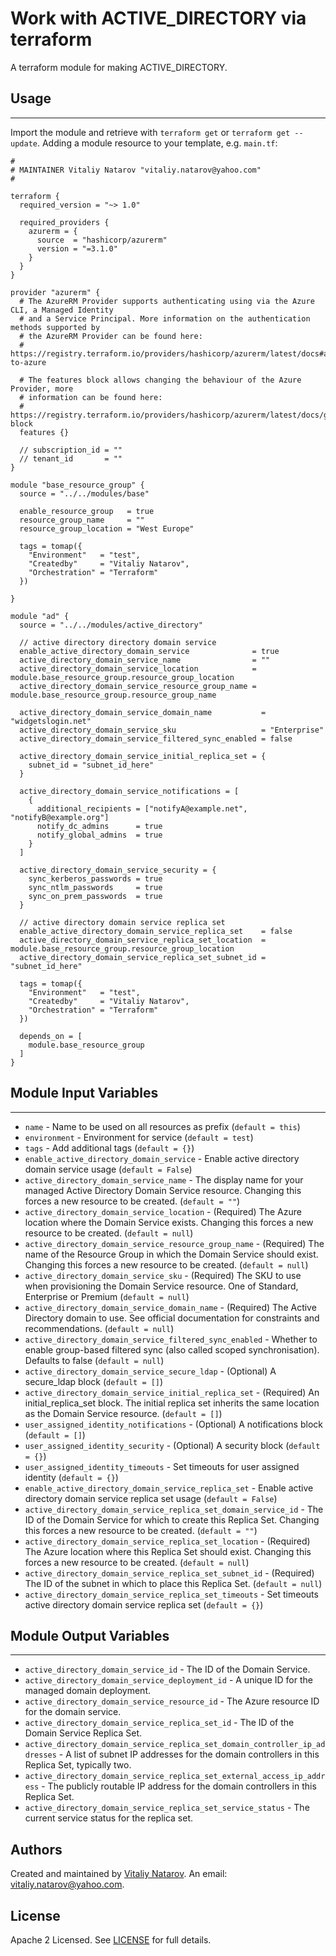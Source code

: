 # Work with ACTIVE_DIRECTORY via terraform

A terraform module for making ACTIVE_DIRECTORY.


## Usage
----------------------
Import the module and retrieve with ```terraform get``` or ```terraform get --update```. Adding a module resource to your template, e.g. `main.tf`:

```
#
# MAINTAINER Vitaliy Natarov "vitaliy.natarov@yahoo.com"
#

terraform {
  required_version = "~> 1.0"

  required_providers {
    azurerm = {
      source  = "hashicorp/azurerm"
      version = "=3.1.0"
    }
  }
}

provider "azurerm" {
  # The AzureRM Provider supports authenticating using via the Azure CLI, a Managed Identity
  # and a Service Principal. More information on the authentication methods supported by
  # the AzureRM Provider can be found here:
  # https://registry.terraform.io/providers/hashicorp/azurerm/latest/docs#authenticating-to-azure

  # The features block allows changing the behaviour of the Azure Provider, more
  # information can be found here:
  # https://registry.terraform.io/providers/hashicorp/azurerm/latest/docs/guides/features-block
  features {}

  // subscription_id = ""
  // tenant_id       = ""
}

module "base_resource_group" {
  source = "../../modules/base"

  enable_resource_group   = true
  resource_group_name     = ""
  resource_group_location = "West Europe"

  tags = tomap({
    "Environment"   = "test",
    "Createdby"     = "Vitaliy Natarov",
    "Orchestration" = "Terraform"
  })

}

module "ad" {
  source = "../../modules/active_directory"

  // active directory directory domain service
  enable_active_directory_domain_service              = true
  active_directory_domain_service_name                = ""
  active_directory_domain_service_location            = module.base_resource_group.resource_group_location
  active_directory_domain_service_resource_group_name = module.base_resource_group.resource_group_name

  active_directory_domain_service_domain_name           = "widgetslogin.net"
  active_directory_domain_service_sku                   = "Enterprise"
  active_directory_domain_service_filtered_sync_enabled = false

  active_directory_domain_service_initial_replica_set = {
    subnet_id = "subnet_id_here"
  }

  active_directory_domain_service_notifications = [
    {
      additional_recipients = ["notifyA@example.net", "notifyB@example.org"]
      notify_dc_admins      = true
      notify_global_admins  = true
    }
  ]

  active_directory_domain_service_security = {
    sync_kerberos_passwords = true
    sync_ntlm_passwords     = true
    sync_on_prem_passwords  = true
  }

  // active directory domain service replica set
  enable_active_directory_domain_service_replica_set    = false
  active_directory_domain_service_replica_set_location  = module.base_resource_group.resource_group_location
  active_directory_domain_service_replica_set_subnet_id = "subnet_id_here"

  tags = tomap({
    "Environment"   = "test",
    "Createdby"     = "Vitaliy Natarov",
    "Orchestration" = "Terraform"
  })

  depends_on = [
    module.base_resource_group
  ]
}
```

## Module Input Variables
----------------------
- `name` - Name to be used on all resources as prefix (`default = this`)
- `environment` - Environment for service (`default = test`)
- `tags` - Add additional tags (`default = {}`)
- `enable_active_directory_domain_service` - Enable active directory domain service usage (`default = False`)
- `active_directory_domain_service_name` - The display name for your managed Active Directory Domain Service resource. Changing this forces a new resource to be created. (`default = ""`)
- `active_directory_domain_service_location` - (Required) The Azure location where the Domain Service exists. Changing this forces a new resource to be created. (`default = null`)
- `active_directory_domain_service_resource_group_name` - (Required) The name of the Resource Group in which the Domain Service should exist. Changing this forces a new resource to be created. (`default = null`)
- `active_directory_domain_service_sku` - (Required) The SKU to use when provisioning the Domain Service resource. One of Standard, Enterprise or Premium (`default = null`)
- `active_directory_domain_service_domain_name` - (Required) The Active Directory domain to use. See official documentation for constraints and recommendations. (`default = null`)
- `active_directory_domain_service_filtered_sync_enabled` - Whether to enable group-based filtered sync (also called scoped synchronisation). Defaults to false (`default = null`)
- `active_directory_domain_service_secure_ldap` - (Optional) A secure_ldap block (`default = []`)
- `active_directory_domain_service_initial_replica_set` - (Required) An initial_replica_set block. The initial replica set inherits the same location as the Domain Service resource. (`default = []`)
- `user_assigned_identity_notifications` - (Optional) A notifications block (`default = []`)
- `user_assigned_identity_security` - (Optional) A security block (`default = {}`)
- `user_assigned_identity_timeouts` - Set timeouts for user assigned identity (`default = {}`)
- `enable_active_directory_domain_service_replica_set` - Enable active directory domain service replica set usage (`default = False`)
- `active_directory_domain_service_replica_set_domain_service_id` - The ID of the Domain Service for which to create this Replica Set. Changing this forces a new resource to be created. (`default = ""`)
- `active_directory_domain_service_replica_set_location` - (Required) The Azure location where this Replica Set should exist. Changing this forces a new resource to be created. (`default = null`)
- `active_directory_domain_service_replica_set_subnet_id` - (Required) The ID of the subnet in which to place this Replica Set. (`default = null`)
- `active_directory_domain_service_replica_set_timeouts` - Set timeouts active directory domain service replica set (`default = {}`)

## Module Output Variables
----------------------
- `active_directory_domain_service_id` - The ID of the Domain Service.
- `active_directory_domain_service_deployment_id` - A unique ID for the managed domain deployment.
- `active_directory_domain_service_resource_id` - The Azure resource ID for the domain service.
- `active_directory_domain_service_replica_set_id` - The ID of the Domain Service Replica Set.
- `active_directory_domain_service_replica_set_domain_controller_ip_addresses` - A list of subnet IP addresses for the domain controllers in this Replica Set, typically two.
- `active_directory_domain_service_replica_set_external_access_ip_address` - The publicly routable IP address for the domain controllers in this Replica Set.
- `active_directory_domain_service_replica_set_service_status` - The current service status for the replica set.


## Authors

Created and maintained by [Vitaliy Natarov](https://github.com/SebastianUA). An email: [vitaliy.natarov@yahoo.com](vitaliy.natarov@yahoo.com).

## License

Apache 2 Licensed. See [LICENSE](https://github.com/SebastianUA/terraform/blob/master/LICENSE) for full details.

